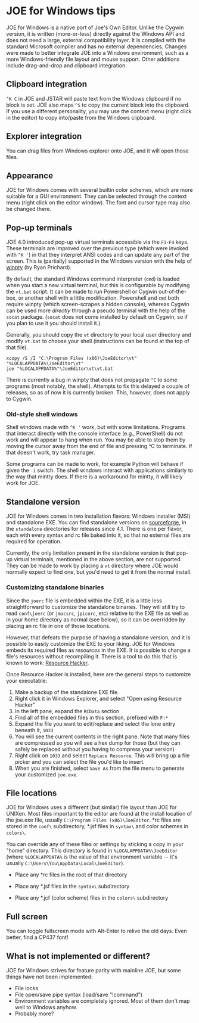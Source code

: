 # JOE for Windows tips

JOE for Windows is a native port of Joe's Own Editor.  Unlike the Cygwin
version, it is written (more-or-less) directly against the Windows API and
does not need a large, external compatibility layer.  It is compiled with
the standard Microsoft compiler and has no external dependencies.  Changes
were made to better integrate JOE into a Windows environment, such as a
more Windows-friendly file layout and mouse support.  Other additions include
drag-and-drop and clipboard integration.

## Clipboard integration

`^K C` in JOE and JSTAR will paste text from the Windows clipboard if no block
is set.  JOE also maps `^S` to copy the current block into the clipboard.  If
you use a different personality, you may use the context menu (right click
in the editor) to copy into/paste from the Windows clipboard.

## Explorer integration

You can drag files from Windows explorer onto JOE, and it will open those
files.

## Appearance

JOE for Windows comes with several builtin color schemes, which are more
suitable for a GUI environment.  They can be selected through the context
menu (right click on the editor window).  The font and cursor type may also
be changed there.

## Pop-up terminals

JOE 4.0 introduced pop-up virtual terminals accessible via the `F1`-`F4` keys.
These terminals are improved over the previous type (which were invoked with
`^K '`) in that they interpret ANSI codes and can update any part of the
screen.  This is (partially) supported in the Windows version with the help
of [winpty](https://github.com/rprichard/winpty) (by Ryan Prichard).

By default, the standard Windows command interpreter (`cmd`) is loaded when you
start a new virtual terminal, but this is configurable by modifying the
`vt.bat` script.  It can be made to run Powershell or Cygwin out-of-the-box, or
another shell with a little modification.  Powershell and `cmd` both require
winpty (which screen-scrapes a hidden console), whereas Cygwin can be used
more <i>directly</i> through a pseudo terminal with the help of the `socat`
package. (`socat` does not come installed by default on Cygwin, so if you plan
to use it you should install it.)

Generally, you should copy the `vt` directory to your local user directory and
modify `vt.bat` to choose your shell (instructions can be found at the top of
that file).

    xcopy /S /I "C:\Program Files (x86)\JoeEditor\vt" "%LOCALAPPDATA%\JoeEditor\vt"
    joe "%LOCALAPPDATA%"\JoeEditor\vt\vt.bat

There is currently a bug in winpty that does not propagate `^C` to some programs
(most notably, the shell).  Attempts to fix this delayed a couple of releases,
so as of now it is currently broken.  This, however, does not apply to Cygwin.

### Old-style shell windows

Shell windows made with `^K '` work, but with some limitations.  Programs that
interact directly with the console interface (e.g., PowerShell) do not work
and will appear to hang when run.  You may be able to stop them by moving the
cursor away from the end of file and pressing ^C to terminate.  If that doesn't
work, try task manager.

Some programs can be made to work, for example Python will behave if given
the `-i` switch.  The shell windows interact with applications similarly to
the way that mintty does.  If there is a workaround for mintty, it will
likely work for JOE.

## Standalone version

JOE for Windows comes in two installation flavors: Windows installer (MSI) and
standalone EXE.  You can find standalone versions on [sourceforge](https://sourceforge.net/projects/joe-editor/files/JOE%20for%20Windows/),
in the `standalone` directories for releases since 4.1.  There is one per flavor,
each with every syntax and rc file baked into it, so that no external files are
required for operation.

Currently, the only limitation present in the standalone version is that pop-up
virtual terminals, mentioned in the above section, are not supported.  They can
be made to work by placing a `vt` directory where JOE would normally expect to
find one, but you'd need to get it from the normal install.

### Customizing standalone binaries

Since the `joerc` file is embedded within the EXE, it is a little less
straightforward to customize the standalone binaries.  They will still try
to read `conf\joerc` (or `jmacsrc`, `jpicorc`, etc) relative to the EXE file
as well as in your home directory as normal (see below), so it can be
overridden by placing an rc file in one of those locations.

However, that defeats the purpose of having a standalone version, and it is
possible to easily customize the EXE to your liking.  JOE for Windows embeds
its required files as *resources* in the EXE.  It is possible to change a
file's resources without recompiling it.  There is a tool to do this that is
known to work: [Resource Hacker](http://www.angusj.com/resourcehacker/).

Once Resource Hacker is installed, here are the general steps to customize
your executable:

1. Make a backup of the standalone EXE file.
2. Right click it in Windows Explorer, and select "Open using Resource Hacker"
3. In the left pane, expand the `RCData` section
4. Find all of the embedded files in this section, prefixed with `F:*`
5. Expand the file you want to edit/replace and select the lone entry beneath
it, `1033`
6. You will see the current contents in the right pane.  Note that many files
are compressed so you will see a hex dump for those (but they can safely be
replaced without you having to compress your version)
7. Right click on `1033` and select `Replace Resource`.  This will bring up a
file picker and you can select the file you'd like to insert.
8. When you are finished, select `Save As` from the file menu to generate your
customized `joe.exe`.

## File locations

JOE for Windows uses a different (but similar) file layout than JOE for
UNIXen.  Most files important to the editor are found at the install
location of the joe.exe file, usually `C:\Program Files (x86)\JoeEditor`. 
\*rc files are stored in the `conf\` subdirectory, \*.jsf files in `syntax\` and
color schemes in `colors\`.

You can override any of these files or settings by sticking a copy in your
"home" directory.  This directory is found in `%LOCALAPPDATA%\JoeEditor`
(where `%LOCALAPPDATA%` is the value of that environment variable -- it's
usually `C:\Users\You\AppData\Local\JoeEditor`).

* Place any \*rc files in the root of that directory

* Place any \*.jsf files in the `syntax\` subdirectory

* Place any \*.jcf (color scheme) files in the `colors\` subdirectory

## Full screen

You can toggle fullscreen mode with Alt-Enter to relive the old days.  Even
better, find a CP437 font!

## What is not implemented or different?

JOE for Windows strives for feature parity with mainline JOE, but some
things have not been implemented:

* File locks
* File open/save pipe syntax (load/save "!command")
* Environment variables are completely ignored.  Most of them don't map well
to Windows anyhow.
* Probably more?
